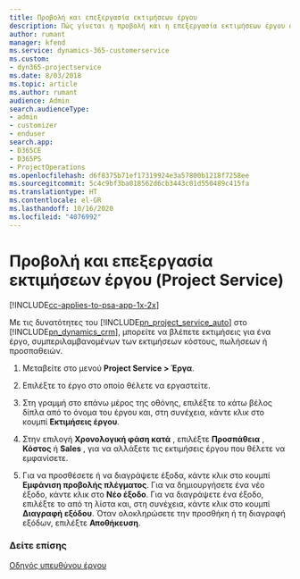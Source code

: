 ```yaml
---
title: Προβολή και επεξεργασία εκτιμήσεων έργου
description: Πώς γίνεται η προβολή και η επεξεργασία εκτιμήσεων έργου στο Project Service
author: rumant
manager: kfend
ms.service: dynamics-365-customerservice
ms.custom:
- dyn365-projectservice
ms.date: 8/03/2018
ms.topic: article
ms.author: rumant
audience: Admin
search.audienceType:
- admin
- customizer
- enduser
search.app:
- D365CE
- D365PS
- ProjectOperations
ms.openlocfilehash: d6f8375b71ef17319924e3a57800b1218f7258ee
ms.sourcegitcommit: 5c4c9bf3ba018562d6cb3443c01d550489c415fa
ms.translationtype: HT
ms.contentlocale: el-GR
ms.lasthandoff: 10/16/2020
ms.locfileid: "4076992"
---
```

# <a name="view-and-edit-project-estimates-project-service"></a>Προβολή και επεξεργασία εκτιμήσεων έργου (Project Service)

[!INCLUDE[cc-applies-to-psa-app-1x-2x](../includes/cc-applies-to-psa-app-1x-2x.md)]

Με τις δυνατότητες του [!INCLUDE[pn_project_service_auto](../includes/pn-project-service-auto.md)] στο [!INCLUDE[pn_dynamics_crm](../includes/pn-dynamics-crm.md)], μπορείτε να βλέπετε εκτιμήσεις για ένα έργο, συμπεριλαμβανομένων των εκτιμήσεων κόστους, πωλήσεων ή προσπαθειών.  
  
1.  Μεταβείτε στο μενού **Project Service > Έργα**.  
  
2.  Επιλέξτε το έργο στο οποίο θέλετε να εργαστείτε.  
  
3.  Στη γραμμή στο επάνω μέρος της οθόνης, επιλέξτε το κάτω βέλος δίπλα από το όνομα του έργου και, στη συνέχεια, κάντε κλικ στο κουμπί **Εκτιμήσεις έργου**.  
  
4.  Στην επιλογή **Χρονολογική φάση κατά** , επιλέξτε **Προσπάθεια** , **Κόστος** ή **Sales** , για να αλλάξετε τις εκτιμήσεις έργου που θέλετε να εμφανίσετε.  
  
5.  Για να προσθέσετε ή να διαγράψετε έξοδα, κάντε κλικ στο κουμπί **Εμφάνιση προβολής πλέγματος**. Για να δημιουργήσετε ένα νέο έξοδο, κάντε κλικ στο **Νέο έξοδο**. Για να διαγράψετε ένα έξοδο, επιλέξτε το από τη λίστα και, στη συνέχεια, κάντε κλικ στο κουμπί **Διαγραφή εξόδου**. Όταν ολοκληρώσετε την προσθήκη ή τη διαγραφή εξόδων, επιλέξτε **Αποθήκευση**.  
  
### <a name="see-also"></a>Δείτε επίσης  
 [Οδηγός υπευθύνου έργου](../psa/project-manager-guide.md)
